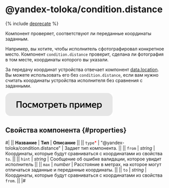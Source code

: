 # @yandex-toloka/condition.distance

{% include [deprecate](../../_includes/deprecate.md) %}

Компонент проверяет, соответствуют ли переданные координаты заданным.

Например, вы хотите, чтобы исполнитель сфотографировал конкретное место. Компонент `condition.distance` проверит, сделана ли фотография в том месте, координаты которого вы указали.

За передачу координат устройства отвечает компонент [data.location](data.location.md). Вы можете использовать его без `condition.distance`, если вам нужно считать координаты устройства исполнителя без сравнения с заданными.

[![Посмотреть пример в песочнице](../_images/buttons/view-example.svg)](https://ya.cc/t/92IBgiqX3x6TdJ)

## Свойства компонента {#properties}

#|
|| **Название** | **Тип** | **Описание** ||
|| `type`<span style="color: red">\*</span> | "@yandex-toloka/condition.distance" | Задает тип компонента. ||
|| `from` | _string_ | Координаты, которые будут сравниваться с координатами из свойства `to`. ||
|| `hint` | _string_ | Сообщение об ошибке валидации, которое увидит исполнитель ||
|| `max` | _number_ | Расстояние в метрах, на которое могут отличаться заданные и переданные координаты. ||
|| `to` | _string_ | Координаты, которые будут сравниваться с координатами из свойства `from`. ||
|#

